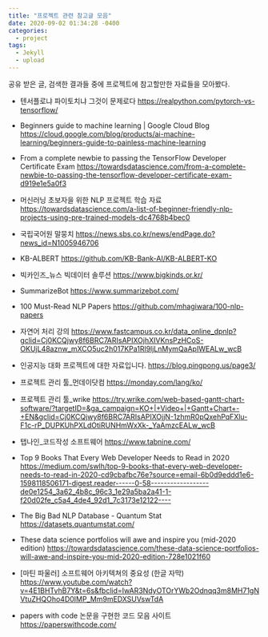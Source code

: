 ```yaml
---
title: "프로젝트 관련 참고글 모음"
date: 2020-09-02 01:34:28 -0400
categories:
  - project
tags:
  - Jekyll
  - upload
---
```



공유 받은 글, 검색한 결과들 중에 프로젝트에 참고할만한 자료들을 모아봤다.



- 텐서플로냐 파이토치냐 그것이 문제로다
https://realpython.com/pytorch-vs-tensorflow/


- Beginners guide to machine learning | Google Cloud Blog
https://cloud.google.com/blog/products/ai-machine-learning/beginners-guide-to-painless-machine-learning


- From a complete newbie to passing the TensorFlow Developer Certificate Exam
https://towardsdatascience.com/from-a-complete-newbie-to-passing-the-tensorflow-developer-certificate-exam-d919e1e5a0f3


- 머신러닝 초보자을 위한 NLP 프로젝트 학습 자료
https://towardsdatascience.com/a-list-of-beginner-friendly-nlp-projects-using-pre-trained-models-dc4768b4bec0


- 국립국어원 말뭉치
https://news.sbs.co.kr/news/endPage.do?news_id=N1005946706


- KB-ALBERT
https://github.com/KB-Bank-AI/KB-ALBERT-KO


- 빅카인즈_뉴스 빅데이터 솔루션
https://www.bigkinds.or.kr/


- SummarizeBot
https://www.summarizebot.com/


- 100 Must-Read NLP Papers
https://github.com/mhagiwara/100-nlp-papers


- 자연어 처리 강의
https://www.fastcampus.co.kr/data_online_dpnlp?gclid=Cj0KCQjwy8f6BRC7ARIsAPIXOjhXIVKnsPzHCoS-OKUjL48aznw_mXCO5uc2h017KPa1Rl9ljLnMymQaApIWEALw_wcB


- 인공지능 대화 프로젝트에 대한 자료입니다.
https://blog.pingpong.us/page3/


- 프로젝트 관리 툴_먼데이닷컴
https://monday.com/lang/ko/


- 프로젝트 관리 툴_wrike
https://try.wrike.com/web-based-gantt-chart-software/?targetID=&ga_campaign=KO+|+Video+|+Gantt+Chart+-+EN&gclid=Cj0KCQjwy8f6BRC7ARIsAPIXOjjN-1zhmR0pQxehPqFXlu-F1c-rP_DUPKUhPXLdOtiRUNHmWxXk-_YaAmzcEALw_wcB


- 탭나인_코드작성 소프트웨어
https://www.tabnine.com/


- Top 9 Books That Every Web Developer Needs to Read in 2020
https://medium.com/swlh/top-9-books-that-every-web-developer-needs-to-read-in-2020-cd9cbafbc76e?source=email-6b0d9eddd1e6-1598118506171-digest.reader------0-58------------------de0e1254_3a62_4b8c_96c3_1e29a5ba2a41-1-f20d02fe_c5a4_4de4_92d1_7c3173e12122----


- The Big Bad NLP Database - Quantum Stat
https://datasets.quantumstat.com/


- These data science portfolios will awe and inspire you (mid-2020 edition)
https://towardsdatascience.com/these-data-science-portfolios-will-awe-and-inspire-you-mid-2020-edition-728e1021f60


- [마틴 파울러] 소프트웨어 아키텍쳐의 중요성 (한글 자막)
https://www.youtube.com/watch?v=4E1BHTvhB7Y&t=6s&fbclid=IwAR3NdyOTOrYWb2Odnqq3m8MH71gNVtuZHQOho4D0IMP_Mm9mEDXSUVswTdA


- papers with code 논문을 구현한 코드 모음 사이트
https://paperswithcode.com/
